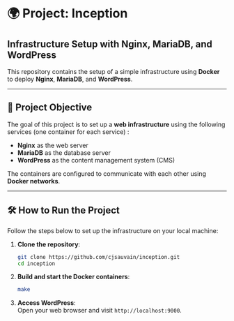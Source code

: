 # 🌍 Project: Inception  
## Infrastructure Setup with Nginx, MariaDB, and WordPress  

This repository contains the setup of a simple infrastructure using **Docker** to deploy **Nginx**, **MariaDB**, and **WordPress**.  

---

## 🎯 Project Objective
The goal of this project is to set up a **web infrastructure** using the following services (one container for each service) :
- **Nginx** as the web server
- **MariaDB** as the database server
- **WordPress** as the content management system (CMS)

The containers are configured to communicate with each other using **Docker networks**.

---

## 🛠️ How to Run the Project

Follow the steps below to set up the infrastructure on your local machine:

1. **Clone the repository**:
    ```bash
    git clone https://github.com/cjsauvain/inception.git
    cd inception
    ```

2. **Build and start the Docker containers**:
    ```bash
    make
    ```

3. **Access WordPress**:  
   Open your web browser and visit `http://localhost:9000`.
   
